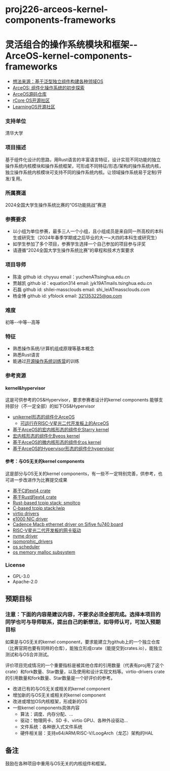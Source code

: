 # proj226-arceos-kernel-components-frameworks
# 灵活组合的操作系统模块和框架--ArceOS-kernel-components-frameworks
- [想法来源：基于泛型独立组件构建各种领域OS](https://github.com/chyyuu/thoughts/blob/main/tangram-oskits.md)
- [ArceOS: 组件化操作系统的初步探索](https://learningos.github.io/os-lectures/oslabs/biglabs.html#2)
- [ArceOS源码仓库](https://github.com/rcore-os/arceos)
- [rCore OS开源社区](https://github.com/rcore-os/)
- [LearningOS开源社区](https://github.com/learningos)

### 支持单位 
清华大学

### 项目描述
基于组件化设计的思路，用Rust语言的丰富语言特征，设计实现不同功能的独立操作系统内核模块和操作系统框架，可形成不同特征/形态/架构的操作系统内核，独立操作系统内核模块可支持不同的操作系统内核。让领域操作系统易于定制/开发/复用。

### 所属赛道
2024全国大学生操作系统比赛的“OS功能挑战”赛道

### 参赛要求

- 以小组为单位参赛，最多三人一个小组，且小组成员是来自同一所高校的本科生或研究生（2024年春季学期或之后毕业的大一~大四的本科生或研究生）
- 如学生参加了多个项目，参赛学生选择一个自己参加的项目参与评奖
- 请遵循“2024全国大学生操作系统比赛”的章程和技术方案要求

### 项目导师

- 陈渝 github id: chyyuu   email：yuchenATtsinghua.edu.cn
- 贾越凯 github id：equation314 email: jyk19ATmails.tsinghua.edu.cn
- 石磊 github id: shilei-massclouds email: shi_leiATmassclouds.com
- 杨金博 github id: yfblock email: 321353225@qq.com

### 难度

初等--中等--高等

### 特征

- 熟悉操作系统/计算机组成原理等基本概念
- 熟悉Rust语言
- 能通过[开源操作系统训练营](https://github.com/learningos)的训练



### 参考资源

#### kernel&hypervisor
这是可供参考的OS&Hypervisor，要求参赛者设计的kernel components 能够支持部分（不一定全部）的如下OS&Hypervisor
- [unikernel形态的组件化ArceOS](https://github.com/rcore-os/arceos)
   - [可运行在RISC-V星光二代开发板上的ArceOS](https://github.com/yuoo655/arceos_net/tree/starfive2)
- [基于ArceOS的宏内核形态的组件化Starry kernel](https://github.com/Arceos-monolithic/Starry)
- [宏内核形态的组件化Byeos kernel]( https://www.github.com/yfblock/Byteos)
- [基于ArceOS的微内核形态的组件化os kernel](https://github.com/jhdjames37/arceos)
- [基于ArceOS的Hypervisor形态的组件化hypervisor](https://github.com/arceos-hypervisor/hypercraft)

#### 参考：与OS无关的kernel components
这是部分与OS无关的kernel components，有一些不一定特别完善，供参考，也可进一步改进作为比赛提交成果

- [基于C的ext4 crate](https://github.com/rcore-os/lwext4_rust)
- [基于Rust的ext4 crate](https://github.com/yuoo655/ext4_rs)
- [Rust-based tcpip stack: smoltcp](https://github.com/rcore-os/smoltcp)
- [C-based tcpip stack:lwip](https://github.com/Centaurus99/arceos-lwip)
- [virtio drivers](https://github.com/rcore-os/virtio-drivers)
- [e1000 NIC driver](https://github.com/rcore-os/e1000-driver)
- [Cadence Macb ethernet driver on Sifive fu740 board](https://github.com/rcore-os/cadence-macb-driver)
- [RISC-V星光二代开发板的网卡驱动](https://github.com/yuoo655/visionfive2_net_driver)
- [nvme driver](https://github.com/rcore-os/nvme_driver)
- [isomorphic_drivers](https://github.com/rcore-os/isomorphic_drivers)
- [os scheduler](https://github.com/131131yhx/arceos)
- [os memory malloc subsystem](https://github.com/rcore-os/mem_malloc_subsystem)

### License

- GPL-3.0 
- Apache-2.0



## 预期目标

### 注意：下面的内容是建议内容，不要求必须全部完成。选择本项目的同学也可与导师联系，提出自己的新想法，如导师认可，可加入预期目标
如果是与OS无关的kernel component，要求能建立为github上的一个独立仓库（比赛官网也要有同样的仓库），能独立形成crate（能提交到crates.io），能独立测试和与OS合并测试。

评价项目完成情况的一个重要指标是被其他仓库的引用数量（代表有proj用了这个crate）和fork数量、Star数量，以及使用和设计实现文档等。virtio-drivers crate的引用数量和fork数量、Star数量是一个好评价的参考。

- 改进已有的与OS无关或相关的kernel component
- 增加新的与OS无关或相关的kernel component
- 改进或增加OS内核框架，形成新的OS
- 一些kernel components具体内容
  - 算法：调度、内存分配、...
  - 驱动：物理网卡、SD 卡、virtio GPU、各种外设驱动...
  - 文件系统：各种嵌入式文件系统
  - 硬件相关层：支持x64/ARM/RISC-V/LoogArch（龙芯）架构的HAL

## 备注

鼓励在各种项目中重用与OS无关的内核组件和框架。
